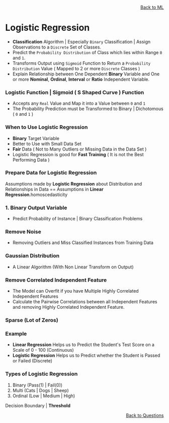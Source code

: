 <p align='right'><a align="right" href="https://github.com/KIRANKUMAR7296/Library/blob/main/Machine%20Learning/Machine%20Learning%20Models.md">Back to ML</a></p>

# Logistic Regression

- **Classification** Algorithm | Especially `Binary` Classification | Assign Observations to a `Discrete` Set of Classes.
- Predict the `Probability Distribution` of Class which lies within Range `0` and `1`.
- Transforms Output using `Sigmoid` Function to Return a `Probability Distribution` Value ( Mapped to 2 or more `Discrete` Classes )
- Explain Relationship between One Dependent **Binary** Variable and One or more **Nominal**, **Ordinal**, **Interval** or **Ratio** Independent Variable.

### Logistic Function  | Sigmoid ( S Shaped Curve ) Function
- Accepts any `Real` Value and Map it into a Value between `0` and `1`
- The Probability Prediction must be Transformed to Binary | Dichotomous ( `0` and `1` )

### When to Use Logistic Regression
- **Binary** Target Variable
- Better to Use with Small Data Set
- **Fair** Data ( Not to Many Outliers or Missing Data in the Data Set ) 
- Logistic Regression is good for **Fast Training** ( It is not the Best Performing Data )

### Prepare Data for Logistic Regression

Assumptions made by **Logistic Regression** about Distribution and Relationships in Data == Assumptions in **Linear Regression**.homoscedasticity

### 1. Binary Output Variable
- Predict Probability of Instance | Binary Classification Problems

### Remove Noise 
- Removing Outliers and Miss Classified Instances from Training Data 

### Gaussian Distribution
- A Linear Algorithm (With Non Linear Transform on Output)

### Remove Correlated Independent Feature
- The Model can Overfit if you have Multiple Highly Correlated Independent Features
- Calculate the Pairwise Correlations between all Independent Features and removing Highly Correlated Independent Feature.

### Sparse (Lot of Zeros)

### Example
- **Linear Regression** Helps us to Predict the Student's Test Score on a Scale of 0 - 100 (Continuous)
- **Logistic Regression** Helps us to Predict whether the Student is Passed or Failed (Discrete)

### Types of Logistic Regression
1. Binary (Pass(1) | Fail(0))
2. Multi (Cats | Dogs | Sheep)
3. Ordinal (Low | Medium | High)

Decision Boundary | **Threshold**

<p align='right'><a align="right" href="https://github.com/KIRANKUMAR7296/Library/blob/main/Interview.md">Back to Questions</a></p>
